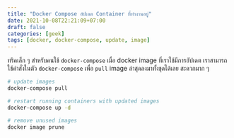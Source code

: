```yaml
---
title: "Docker Compose อัปเดต Container ที่ทำงานอยู่"
date: 2021-10-08T22:21:09+07:00
draft: false
categories: [geek]
tags: [docker, docker-compose, update, image]
---
```


ทริคเล็ก ๆ สำหรับคนใช้ `docker-compose` เมื่อ docker image ที่เราใช้มีการอัปเดต เราสามารถใช้คำสั่งในตัว `docker-compose` เพื่อ `pull` image ล่าสุดลงมาทั้งชุดได้เลย สะดวกมาก ๆ

```bash
# update images
docker-compose pull

# restart running containers with updated images
docker-compose up -d

# remove unused images
docker image prune
```

